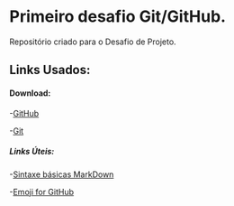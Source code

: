 # Primeiro desafio Git/GitHub.
Repositório criado para o Desafio de Projeto.











## Links Usados:
#### Download:
-[GitHub](https://desktop.github.com/)

-[Git](https://git-scm.com/downloads)

##### Links Úteis:
-[Sintaxe básicas MarkDown](https://www.markdownguide.org/)

-[Emoji for GitHub](https://www.webfx.com/tools/emoji-cheat-sheet/)
